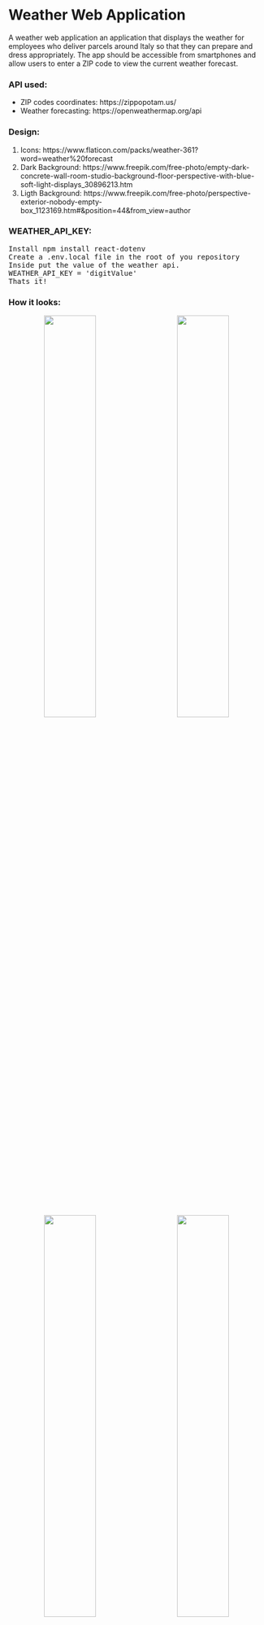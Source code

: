 # Weather Web Application
A weather web application an application that displays the weather for employees who deliver parcels around Italy so that they can prepare and dress appropriately.
The app should be accessible from smartphones and allow users to enter a ZIP code to view the current weather forecast.

### API used:
<ul>
  <li>ZIP codes coordinates: https://zippopotam.us/</li>
  <li>Weather forecasting: https://openweathermap.org/api</li>
</ul>

### Design:
<ol>
  <li>Icons: https://www.flaticon.com/packs/weather-361?word=weather%20forecast </li>
  <li> Dark Background: https://www.freepik.com/free-photo/empty-dark-concrete-wall-room-studio-background-floor-perspective-with-blue-soft-light-displays_30896213.htm</li>
  <li>Ligth Background: https://www.freepik.com/free-photo/perspective-exterior-nobody-empty-box_1123169.htm#&position=44&from_view=author</li>
</ol>

### WEATHER_API_KEY:

<pre>
Install npm install react-dotenv
Create a .env.local file in the root of you repository
Inside put the value of the weather api.
WEATHER_API_KEY = 'digitValue'
Thats it!
</pre>

### How it looks:

<p align="center">
  <img src= "https://github.com/Or3a/weatherApp/assets/42150096/b6462d4b-7a61-4b1b-9d38-4cfa958d8cae", width="45%"/>
&nbsp; &nbsp; &nbsp; &nbsp;
  <img src= "https://github.com/Or3a/weatherApp/assets/42150096/1a2500d7-0513-460e-86a6-c4ac038fea0c" width="45%">
</p>

<p align="center">
  <img src= "https://github.com/Or3a/weatherApp/assets/42150096/f2a00581-4765-4636-9c7d-f9f4453f87b2" width="45%"/>
&nbsp; &nbsp; &nbsp; &nbsp;
  <img src= "https://github.com/Or3a/weatherApp/assets/42150096/fdc9836c-74c5-4467-9429-dc9464060cea" width="45%">
</p>
